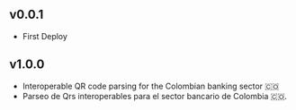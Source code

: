 ## v0.0.1

* First Deploy

## v1.0.0

* Interoperable QR code parsing for the Colombian banking sector 🇨🇴
* Parseo de Qrs interoperables para el sector bancario de Colombia 🇨🇴.




